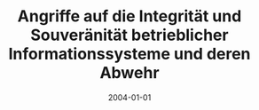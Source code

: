 ---
abstract: ''
authors:
- Christian Brem
date: '2004-01-01'
featured: false
links:
- name: Publik
  url: https://publik.tuwien.ac.at/showentry.php?ID=138845&lang=2
publication_types:
- '7'
publishDate: '2004-01-01'
title: Angriffe auf die Integrität und Souveränität betrieblicher Informationssysteme
  und deren Abwehr
url_pdf: ''
---